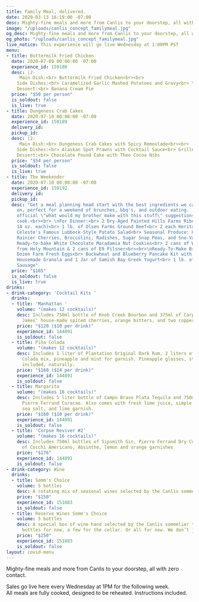 ```yaml
---
title: Family Meal, delivered.
date: 2020-03-13 16:19:00 -07:00
desc: Mighty-fine meals and more from Canlis to your doorstep, all with zero contact.
image: "/uploads/canlis_concept_familymeal.jpg"
og_desc: Mighty-fine meals and more from Canlis to your doorstep, all with zero contact.
og_photo: "/uploads/canlis_concept_familymeal.jpg"
live_notice: This experience will go live Wednesday at 1:00PM PST
menu:
- title: Buttermilk Fried Chicken
  date: 2020-07-09 00:00:00 -07:00
  experience_id: 159180
  desc: |2-
     Main Dish:<br> Buttermilk Fried Chicken<br><br>
    Side Dishes:<br> Caramelized Garlic Mashed Potatoes and Gravy<br> Yubeshi BBQ Baked Beans<br> Jalepeno Cornbread with Big Leaf Maple Butter<br> Canlis Salad<br><br>
    Dessert:<br> Banana Cream Pie
  price: "$50 per person"
  is_soldout: false
  is_live: true
- title: Dungeness Crab Cakes
  date: 2020-07-10 00:00:00 -07:00
  experience_id: 159189
  delivery_id:
  pickup_id:
  desc: |2-
     Main Dish:<br> Dungeness Crab Cakes with Spicy Remoulade<br><br>
    Side Dishes:<br> Alaskan Spot Prawns with Cocktail Sauce<br> Grilled Summer Corn with Miso Butter, Old Bay, and Herbs<br> Canlis Salad<br> Garlic and Herb Sourdough Rolls<br><br>
    Dessert:<br> Chocolate Pound Cake with Theo Cocoa Nibs
  price: "$54 per person"
  is_soldout: false
  is_live: true
- title: The Weekender
  date: 2020-07-10 00:00:00 -07:00
  experience_id: 159192
  delivery_id:
  pickup_id:
  desc: "Get a meal planning head start with the best ingredients we can get our hands
    on, perfect for a weekend of brunches, bbq's, and outdoor eating.  Complete with
    official \"what would my brother make with this stuff\" suggestions for the home
    cook.<br><br> \nFor Dinner:<br> 2 Dry-Aged Painted Hills Farms Ribeye Steaks (approx.
    14 oz. each)<br> 1 lb. of Olsen Farms Ground Beef<br> 2 each Heritage Pork Chops<br>
    Celeste's Famous Lubbock-Style Potato Salad<br> Seasonal Produce: Heirloom Tomatoes,
    Rainier Cherries, Broccolini, Radishes, Sugar Snap Peas, and Sno-Valley Mushrooms<br>
    Ready-to-bake White Chocolate Macadamia Nut Cookies<br> 2 cans of White Lodge
    from Holy Mountain & 2 cans of E9 Pilsner<br><br>\nReady-To-Make Brunch:<br> 1
    Dozen Farm Fresh Eggs<br> Buckwheat and Blueberry Pancake Kit with Fresh Blueberries<br>
    Housemade Granola and 1 Jar of Samish Bay Greek Yogurt<br> 1 lb. of Breakfast
    Sausage"
  price: "$165"
  is_soldout: false
  is_live: true
drinks:
- drink-category: 'Cocktail Kits '
  drinks:
  - title: 'Manhattan '
    volume: "(makes 12 cocktails)"
    desc: Includes 750ml bottle of Knob Creek Bourbon and 375ml of Carpano Antica,
      James' house-made spiced cherries, orange bitters, and two copper garnish picks.
    price: "$120 ($10 per drink)"
    experience_id: 144891
    is_soldout: false
  - title: Piña Colada
    volume: "(makes 12 cocktails)"
    desc: Includes 1 liter of Plantation Original Dark Rum, 2 liters of Canlis Pina
      Colada mix, pineapple and mint for garnish. Pineapple glasses, straws and umbrellas
      included, naturally.
    price: "$168 ($14 per drink)"
    experience_id: 144891
    is_soldout: false
  - title: Margarita
    volume: "(makes 16 cocktails)"
    desc: Includes 1 liter bottle of Campo Bravo Plata Tequila and 750ml bottle of
      Pierre Ferrand Curacao. Also comes with fresh lime juice, simple syrup, Jacobsen
      sea salt, and lime garnish.
    price: "$160 ($10 per drink)"
    experience_id: 144891
    is_soldout: false
  - title: 'Corpse Reviver #2'
    volume: "(makes 16 cocktails)"
    desc: Includes 750ml bottles of Sipsmith Gin, Pierre Ferrand Dry Curacao and 375ml
      of Cocchi Americano, Absinthe, lemon and orange garnishes
    price: "$176"
    experience_id: 144891
    is_soldout: false
- drink-category: Wine
  drinks:
  - title: Somm's Choice
    volume: 5 bottles
    desc: A rotating mix of seasonal wines selected by the Canlis sommelier team.
    price: "$150"
    experience_id: 151883
    is_soldout: false
  - title: Reserve Wines Somm's Choice
    volume: 5 bottles
    desc: A special box of wine hand selected by the Canlis sommelier team. A few
      bottles for now, a few for the cellar. Or all for now. We don’t judge.
    price: "$250"
    experience_id: 151883
    is_soldout: false
layout: covid-menu
---
```


Mighty-fine meals and more from Canlis to your doorstep, all with zero contact.

Sales go live here every Wednesday at 1PM for the following week.<br> All meals are fully cooked, designed to be reheated. Instructions included.
